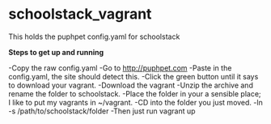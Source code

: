 # schoolstack_vagrant
This holds the puphpet config.yaml for schoolstack

**Steps to get up and running**

-Copy the raw config.yaml
-Go to http://puphpet.com
-Paste in the config.yaml, the site should detect this.
-Click the green button until it says to download your vagrant.
-Download the vagrant
-Unzip the archive and rename the folder to schoolstack.
-Place the folder in your a sensible place; I like to put my vagrants in ~/vagrant.
-CD into the folder you just moved.
-ln -s /path/to/schoolstack/folder
-Then just run vagrant up
